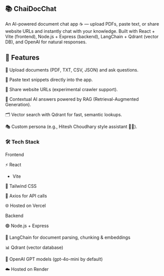 ## 📚 ChaiDocChat

An AI-powered document chat app ☕️ — upload PDFs, paste text, or share website URLs and instantly chat with your knowledge.
Built with React + Vite (frontend), Node.js + Express (backend), LangChain + Qdrant (vector DB), and OpenAI for natural responses.

## 🚀 Features

📄 Upload documents (PDF, TXT, CSV, JSON) and ask questions.

📝 Paste text snippets directly into the app.

🔗 Share website URLs (experimental crawler support).

🧠 Contextual AI answers powered by RAG (Retrieval-Augmented Generation).

🗂 Vector search with Qdrant for fast, semantic lookups.

🎭 Custom persona (e.g., Hitesh Choudhary style assistant 🧑‍🏫).

### 🛠️ Tech Stack
Frontend

⚡ React
 + Vite

🎨 Tailwind CSS

🔄 Axios for API calls

🌐 Hosted on Vercel

Backend

🟢 Node.js + Express

🔗 LangChain for document parsing, chunking & embeddings

📊 Qdrant (vector database)

🤖 OpenAI GPT models (gpt-4o-mini by default)

☁️ Hosted on Render
